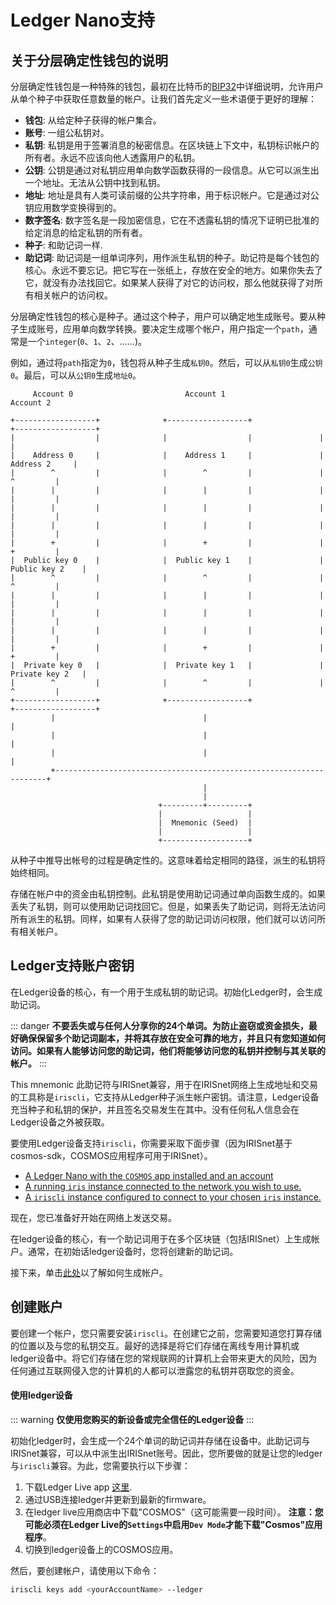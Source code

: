 # Ledger Nano支持

## 关于分层确定性钱包的说明

分层确定性钱包是一种特殊的钱包，最初在比特币的[BIP32](https://github.com/bitcoin/bips/blob/master/bip-0032.mediawiki)中详细说明，允许用户从单个种子中获取任意数量的帐户。让我们首先定义一些术语便于更好的理解：

- **钱包**: 从给定种子获得的帐户集合。
- **账号**: 一组公私钥对。 
- **私钥**: 私钥是用于签署消息的秘密信息。在区块链上下文中，私钥标识帐户的所有者。永远不应该向他人透露用户的私钥。
- **公钥**: 公钥是通过对私钥应用单向数学函数获得的一段信息。从它可以派生出一个地址。无法从公钥中找到私钥。
- **地址**: 地址是具有人类可读前缀的公共字符串，用于标识帐户。它是通过对公钥应用数学变换得到的。
- **数字签名**: 数字签名是一段加密信息，它在不透露私钥的情况下证明已批准的给定消息的给定私钥的所有者。
- **种子**: 和助记词一样.
- **助记词**: 助记词是一组单词序列，用作派生私钥的种子。助记符是每个钱包的核心。永远不要忘记。把它写在一张纸上，存放在安全的地方。如果你失去了它，就没有办法找回它。如果某人获得了对它的访问权，那么他就获得了对所有相关帐户的访问权。

分层确定性钱包的核心是种子。通过这个种子，用户可以确定地生成账号。要从种子生成账号，应用单向数学转换。要决定生成哪个帐户，用户指定一个`path`，通常是一个`integer`(`0`、`1`、`2`、……)。

例如，通过将`path`指定为`0`，钱包将从种子生成`私钥0`。然后，可以从`私钥0`生成`公钥0`。最后，可以从`公钥0`生成`地址0`。

```
     Account 0                         Account 1                         Account 2

+------------------+              +------------------+               +------------------+
|                  |              |                  |               |                  |
|    Address 0     |              |    Address 1     |               |    Address 2     |
|        ^         |              |        ^         |               |        ^         |
|        |         |              |        |         |               |        |         |
|        |         |              |        |         |               |        |         |
|        |         |              |        |         |               |        |         |
|        +         |              |        +         |               |        +         |
|  Public key 0    |              |  Public key 1    |               |  Public key 2    |
|        ^         |              |        ^         |               |        ^         |
|        |         |              |        |         |               |        |         |
|        |         |              |        |         |               |        |         |
|        |         |              |        |         |               |        |         |
|        +         |              |        +         |               |        +         |
|  Private key 0   |              |  Private key 1   |               |  Private key 2   |
|        ^         |              |        ^         |               |        ^         |
+------------------+              +------------------+               +------------------+
         |                                 |                                  |
         |                                 |                                  |
         |                                 |                                  |
         +--------------------------------------------------------------------+
                                           |
                                           |
                                 +---------+---------+
                                 |                   |
                                 |  Mnemonic (Seed)  |
                                 |                   |
                                 +-------------------+
```

从种子中推导出帐号的过程是确定性的。这意味着给定相同的路径，派生的私钥将始终相同。

存储在帐户中的资金由私钥控制。此私钥是使用助记词通过单向函数生成的。如果丢失了私钥，则可以使用助记词找回它。但是，如果丢失了助记词，则将无法访问所有派生的私钥。同样，如果有人获得了您的助记词访问权限，他们就可以访问所有相关帐户。

## Ledger支持账户密钥

在Ledger设备的核心，有一个用于生成私钥的助记词。初始化Ledger时，会生成助记词。

::: danger
**不要丢失或与任何人分享你的24个单词。为防止盗窃或资金损失，最好确保保留多个助记词副本，并将其存放在安全可靠的地方，并且只有您知道如何访问。如果有人能够访问您的助记词，他们将能够访问您的私钥并控制与其关联的帐户。**
:::

This mnemonic 此助记符与IRISnet兼容，用于在IRISnet网络上生成地址和交易的工具称是`iriscli`，它支持从Ledger种子派生帐户密钥。请注意，Ledger设备充当种子和私钥的保护，并且签名交易发生在其中。没有任何私人信息会在Ledger设备之外被获取。

要使用Ledger设备支持`iriscli`，你需要采取下面步骤（因为IRISnet基于cosmos-sdk，COSMOS应用程序可用于IRISnet）。

- [A Ledger Nano with the `COSMOS` app installed and an account](#using-a-ledger-device)
- [A running `iris` instance connected to the network you wish to use.](../get-started/Join-the-Mainnet.md)
- [A `iriscli` instance configured to connect to your chosen `iris` instance.](./cli-client.md)

现在，您已准备好开始在网络上发送交易。

在ledger设备的核心，有一个助记词用于在多个区块链（包括IRISnet）上生成帐户。通常，在初始话ledger设备时，您将创建新的助记词。

接下来，单击[此处](#使用ledger设备)以了解如何生成帐户。

## 创建账户

要创建一个帐户，您只需要安装`iriscli`。在创建它之前，您需要知道您打算存储的位置以及与您的私钥交互。最好的选择是将它们存储在离线专用计算机或ledger设备中。将它们存储在您的常规联网的计算机上会带来更大的风险，因为任何通过互联网侵入您的计算机的人都可以泄露您的私钥并窃取您的资金。

#### 使用ledger设备

::: warning
**仅使用您购买的新设备或完全信任的Ledger设备**
:::

初始化ledger时，会生成一个24个单词的助记词并存储在设备中。此助记词与IRISnet兼容，可以从中派生出IRISnet账号。因此，您所要做的就是让您的ledger与`iriscli`兼容。为此，您需要执行以下步骤：

1. 下载Ledger Live app [这里](https://www.ledger.com/pages/ledger-live). 
2. 通过USB连接ledger并更新到最新的firmware。
3. 在ledger live应用商店中下载"COSMOS"（这可能需要一段时间）。 **注意：您可能必须在Ledger Live的`Settings`中启用`Dev Mode`才能下载"Cosmos"应用程序**。
4. 切换到ledger设备上的COSMOS应用。

然后，要创建帐户，请使用以下命令：

```bash
iriscli keys add <yourAccountName> --ledger 
```


